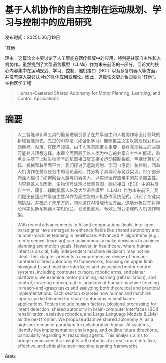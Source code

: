 # 基于人机协作的自主控制在运动规划、学习与控制中的应用研究

发布时间：2025年06月19日

`其他

理由：这篇论文主要讨论了人工智能在医疗领域中的应用，特别是共享自主性和人机协作。虽然提到了大型语言模型（LLMs）作为未来前沿的一部分，但论文的核心内容集中在运动规划、学习、控制、脑机接口（BCI）以及康复机器人等方面，并没有深入探讨LLMs的具体应用或理论。因此，这篇论文更适合归类为“其他”。` `生物医学工程`

> Human-Centered Shared Autonomy for Motor Planning, Learning, and Control Applications

# 摘要

> 人工智能和计算工具的最新进展引领了在共享自主和人机协作等医疗领域的新颖智能范式。先进的AI算法（如强化学习）能够自主决策以实现规划和运动目标。然而，在医疗领域，由于人类意图至关重要，机器完全独立的决策可能并非理想选择。本章全面回顾了以人类为中心的共享自主性AI框架，重点关注基于上肢生物信号的机器接口及其相关运动控制系统，包括计算机光标、机械臂和平面平台。我们探讨了运动规划、学习（康复）和控制，涵盖人机协作在抓取任务中的理论基础，并分析了其理论与实践实现。每个部分均深入探讨了如何融合人类与机器输入，以实现医疗应用中的共享自主性。内容涵盖人类因素、生物信号处理以检测意图、脑机接口（BCI）中的共享自主性、康复、辅助机器人以及大型语言模型（LLMs）作为未来前沿。我们提出自适应共享自主性AI作为高性能的人机协作系统范式，识别了关键实施挑战，并概述了未来方向，特别是在AI推理代理方面。这项分析旨在将神经科学见解与机器人学相结合，创建更直观、有效且符合伦理的人机协作框架。

> With recent advancements in AI and computational tools, intelligent paradigms have emerged to enhance fields like shared autonomy and human-machine teaming in healthcare. Advanced AI algorithms (e.g., reinforcement learning) can autonomously make decisions to achieve planning and motion goals. However, in healthcare, where human intent is crucial, fully independent machine decisions may not be ideal. This chapter presents a comprehensive review of human-centered shared autonomy AI frameworks, focusing on upper limb biosignal-based machine interfaces and associated motor control systems, including computer cursors, robotic arms, and planar platforms. We examine motor planning, learning (rehabilitation), and control, covering conceptual foundations of human-machine teaming in reach-and-grasp tasks and analyzing both theoretical and practical implementations. Each section explores how human and machine inputs can be blended for shared autonomy in healthcare applications. Topics include human factors, biosignal processing for intent detection, shared autonomy in brain-computer interfaces (BCI), rehabilitation, assistive robotics, and Large Language Models (LLMs) as the next frontier. We propose adaptive shared autonomy AI as a high-performance paradigm for collaborative human-AI systems, identify key implementation challenges, and outline future directions, particularly regarding AI reasoning agents. This analysis aims to bridge neuroscientific insights with robotics to create more intuitive, effective, and ethical human-machine teaming frameworks.

[Arxiv](https://arxiv.org/abs/2506.16044)